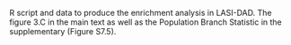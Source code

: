 R script and data to produce the enrichment analysis in LASI-DAD.
The figure 3.C in the main text as well as the Population Branch Statistic in the supplementary (Figure S7.5).
